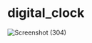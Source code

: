 # digital_clock


![Screenshot (304)](https://user-images.githubusercontent.com/59103865/95651052-2518f000-0b07-11eb-9096-1d5df2bfe78b.png)

